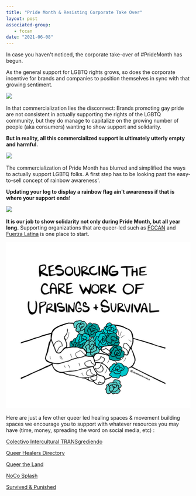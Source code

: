 ```yaml
---
title: "Pride Month & Resisting Corporate Take Over"
layout: post
associated-group:
   - fccan
date: "2021-06-08"
---
```


In case you haven't noticed, the corporate take-over of #PrideMonth has begun. 

As the general support for LGBTQ rights grows, so does the corporate incentive for brands and companies to position themselves in sync with that growing sentiment. 

![](https://d3n8a8pro7vhmx.cloudfront.net/movetoamend/mailings/4493/attachments/original/corp_pride.png?1623030788)

In that commercialization lies the disconnect: Brands promoting gay pride are not consistent in actually supporting the rights of the LGBTQ community, but they do manage to capitalize on the growing number of people (aka consumers) wanting to show support and solidarity.

**But in reality, all this commercialized support is ultimately utterly empty and harmful.**

![](https://d3n8a8pro7vhmx.cloudfront.net/movetoamend/mailings/4493/attachments/original/corp_appropiation.png?1623088488)

The commercialization of Pride Month has blurred and simplified the ways to actually support LGBTQ folks. A first step has to be looking past the easy-to-sell concept of rainbow awareness'.

**Updating your log to display a rainbow flag ain't awareness if that is where your support ends!**

![](https://d3n8a8pro7vhmx.cloudfront.net/movetoamend/mailings/4493/attachments/original/corporate_pride.jpg?1623030821)

**It is our job to show solidarity not only during Pride Month, but all year long.** Supporting organizations that are queer-led such as [FCCAN](http://www.fccan.org/donate) and [Fuerza Latina](http://fuerzalatinafoco.org/) is one place to start.

[![](media/Screen-Shot-2021-06-08-at-10.07.28-AM.png)](http://fccan.org/wp-content/uploads/2021/06/Screen-Shot-2021-06-08-at-10.07.28-AM.png)

Here are just a few other queer led healing spaces & movement building spaces we encourage you to support with whatever resources you may have (time, money, spreading the word on social media, etc) :

[Colectivo Intercultural TRANSgrediendo](https://www.ourvoicesarefree.org/)

[Queer Healers Directory](https://www.queerhealers.com/healers/)

[Queer the Land](https://queertheland.org/)

[NoCo Splash](https://splashnoco.org/)

[Survived & Punished](https://survivedandpunished.org/)
